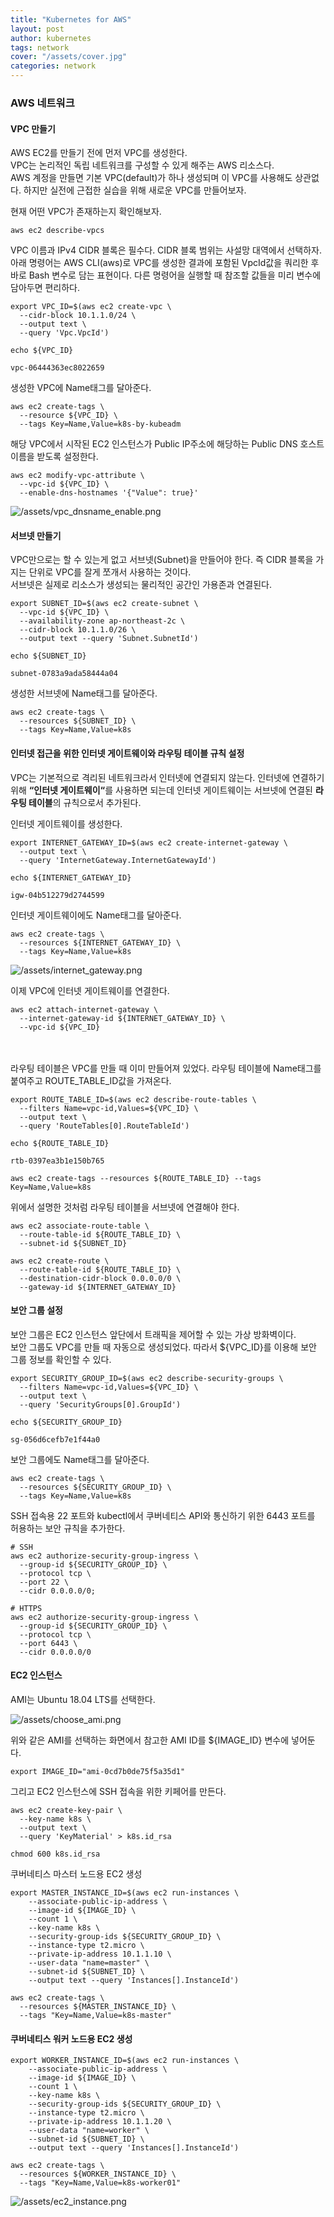 ```yaml
---
title: "Kubernetes for AWS"
layout: post
author: kubernetes
tags: network
cover: "/assets/cover.jpg"
categories: network
---
```


### AWS 네트워크
#### VPC 만들기
AWS EC2를 만들기 전에 먼저 VPC를 생성한다.   
VPC는 논리적인 독립 네트워크를 구성할 수 있게 해주는 AWS 리소스다.   
AWS 계정을 만들면 기본 VPC(default)가 하나 생성되며 이 VPC를 사용해도 상관없다. 하지만 실전에 근접한 실습을 위해 새로운 VPC를 만들어보자.   

현재 어떤 VPC가 존재하는지 확인해보자.

```shell
aws ec2 describe-vpcs
```

VPC 이름과 IPv4 CIDR 블록은 필수다. CIDR 블록 범위는 사설망 대역에서 선택하자.   
아래 명령어는 AWS CLI(aws)로 VPC를 생성한 결과에 포함된 VpcId값을 쿼리한 후 바로 Bash 변수로 담는 표현이다. 다른 명령어을 실행할 때 참조할 값들을 미리 변수에 담아두면 편리하다.

```shell
export VPC_ID=$(aws ec2 create-vpc \
  --cidr-block 10.1.1.0/24 \
  --output text \
  --query 'Vpc.VpcId')
```

```shell
echo ${VPC_ID}

vpc-06444363ec8022659
```

생성한 VPC에 Name태그를 달아준다.

```shell
aws ec2 create-tags \
  --resource ${VPC_ID} \
  --tags Key=Name,Value=k8s-by-kubeadm
```

해당 VPC에서 시작된 EC2 인스턴스가 Public IP주소에 해당하는 Public DNS 호스트 이름을 받도록 설정한다.

```shell
aws ec2 modify-vpc-attribute \
  --vpc-id ${VPC_ID} \
  --enable-dns-hostnames '{"Value": true}'
```

![/assets/vpc_dnsname_enable.png](/assets/vpc_dnsname_enable.png)

#### 서브넷 만들기

VPC만으로는 할 수 있는게 없고 서브넷(Subnet)을 만들어야 한다. 즉 CIDR 블록을 가지는 단위로 VPC를 잘게 쪼개서 사용하는 것이다.   
서브넷은 실제로 리소스가 생성되는 물리적인 공간인 가용존과 연결된다.

```shell
export SUBNET_ID=$(aws ec2 create-subnet \
  --vpc-id ${VPC_ID} \
  --availability-zone ap-northeast-2c \
  --cidr-block 10.1.1.0/26 \
  --output text --query 'Subnet.SubnetId')
```

```shell
echo ${SUBNET_ID}

subnet-0783a9ada58444a04
```

생성한 서브넷에 Name태그를 달아준다.

```shell
aws ec2 create-tags \
  --resources ${SUBNET_ID} \
  --tags Key=Name,Value=k8s
```

#### 인터넷 접근을 위한 인터넷 게이트웨이와 라우팅 테이블 규칙 설정
VPC는 기본적으로 격리된 네트워크라서 인터넷에 연결되지 않는다. 인터넷에 연결하기 위해 <b>“인터넷 게이트웨이“</b>를 사용하면 되는데 인터넷 게이트웨이는 서브넷에 연결된 <b>라우팅 테이블</b>의 규칙으로서 추가된다.

인터넷 게이트웨이를 생성한다.

```shell
export INTERNET_GATEWAY_ID=$(aws ec2 create-internet-gateway \
  --output text \
  --query 'InternetGateway.InternetGatewayId')
```

```shell
echo ${INTERNET_GATEWAY_ID}

igw-04b512279d2744599
```

인터넷 게이트웨이에도 Name태그를 달아준다.

```shell
aws ec2 create-tags \
  --resources ${INTERNET_GATEWAY_ID} \
  --tags Key=Name,Value=k8s
```

![/assets/internet_gateway.png](/assets/internet_gateway.png)

이제 VPC에 인터넷 게이트웨이를 연결한다.

```shell
aws ec2 attach-internet-gateway \
  --internet-gateway-id ${INTERNET_GATEWAY_ID} \
  --vpc-id ${VPC_ID}
```
<br>
<br>
라우팅 테이블은 VPC를 만들 때 이미 만들어져 있었다. 라우팅 테이블에 Name태그를 붙여주고 ROUTE_TABLE_ID값을 가져온다.

```shell
export ROUTE_TABLE_ID=$(aws ec2 describe-route-tables \
  --filters Name=vpc-id,Values=${VPC_ID} \
  --output text \
  --query 'RouteTables[0].RouteTableId')
```

```shell
echo ${ROUTE_TABLE_ID}

rtb-0397ea3b1e150b765
```

```shell
aws ec2 create-tags --resources ${ROUTE_TABLE_ID} --tags Key=Name,Value=k8s
```

위에서 설명한 것처럼 라우팅 테이블을 서브넷에 연결해야 한다.

```shell
aws ec2 associate-route-table \
  --route-table-id ${ROUTE_TABLE_ID} \
  --subnet-id ${SUBNET_ID}
```

```shell
aws ec2 create-route \
  --route-table-id ${ROUTE_TABLE_ID} \
  --destination-cidr-block 0.0.0.0/0 \
  --gateway-id ${INTERNET_GATEWAY_ID}
```


#### 보안 그룹 설정

보안 그룹은 EC2 인스턴스 앞단에서 트래픽을 제어할 수 있는 가상 방화벽이다.   
보안 그룹도 VPC를 만들 때 자동으로 생성되었다. 따라서 ${VPC_ID}를 이용해 보안 그룹 정보를 확인할 수 있다.

```shell
export SECURITY_GROUP_ID=$(aws ec2 describe-security-groups \
  --filters Name=vpc-id,Values=${VPC_ID} \
  --output text \
  --query 'SecurityGroups[0].GroupId')
```

```shell
echo ${SECURITY_GROUP_ID}

sg-056d6cefb7e1f44a0
```

보안 그룹에도 Name태그를 달아준다.

```shell
aws ec2 create-tags \
  --resources ${SECURITY_GROUP_ID} \
  --tags Key=Name,Value=k8s
```

SSH 접속용 22 포트와 kubectl에서 쿠버네티스 API와 통신하기 위한 6443 포트를 허용하는 보안 규칙을 추가한다.

```shell
# SSH
aws ec2 authorize-security-group-ingress \
  --group-id ${SECURITY_GROUP_ID} \
  --protocol tcp \
  --port 22 \
  --cidr 0.0.0.0/0;

# HTTPS
aws ec2 authorize-security-group-ingress \
  --group-id ${SECURITY_GROUP_ID} \
  --protocol tcp \
  --port 6443 \
  --cidr 0.0.0.0/0
```


#### EC2 인스턴스

AMI는 Ubuntu 18.04 LTS를 선택한다.

![/assets/choose_ami.png](/assets/choose_ami.png)

위와 같은 AMI를 선택하는 화면에서 참고한 AMI ID를 ${IMAGE_ID} 변수에 넣어둔다.

```shell
export IMAGE_ID="ami-0cd7b0de75f5a35d1"
```

그리고 EC2 인스턴스에 SSH 접속을 위한 키페어를 만든다.

```shell
aws ec2 create-key-pair \
  --key-name k8s \
  --output text \
  --query 'KeyMaterial' > k8s.id_rsa

chmod 600 k8s.id_rsa
```

쿠버네티스 마스터 노드용 EC2 생성

```shell
export MASTER_INSTANCE_ID=$(aws ec2 run-instances \
    --associate-public-ip-address \
    --image-id ${IMAGE_ID} \
    --count 1 \
    --key-name k8s \
    --security-group-ids ${SECURITY_GROUP_ID} \
    --instance-type t2.micro \
    --private-ip-address 10.1.1.10 \
    --user-data "name=master" \
    --subnet-id ${SUBNET_ID} \
    --output text --query 'Instances[].InstanceId')
```

```shell
aws ec2 create-tags \
  --resources ${MASTER_INSTANCE_ID} \
  --tags "Key=Name,Value=k8s-master"
```

#### 쿠버네티스 워커 노드용 EC2 생성

```shell
export WORKER_INSTANCE_ID=$(aws ec2 run-instances \
    --associate-public-ip-address \
    --image-id ${IMAGE_ID} \
    --count 1 \
    --key-name k8s \
    --security-group-ids ${SECURITY_GROUP_ID} \
    --instance-type t2.micro \
    --private-ip-address 10.1.1.20 \
    --user-data "name=worker" \
    --subnet-id ${SUBNET_ID} \
    --output text --query 'Instances[].InstanceId')
```

```shell
aws ec2 create-tags \
  --resources ${WORKER_INSTANCE_ID} \
  --tags "Key=Name,Value=k8s-worker01"
```

![/assets/ec2_instance.png](/assets/ec2_instance.png)
